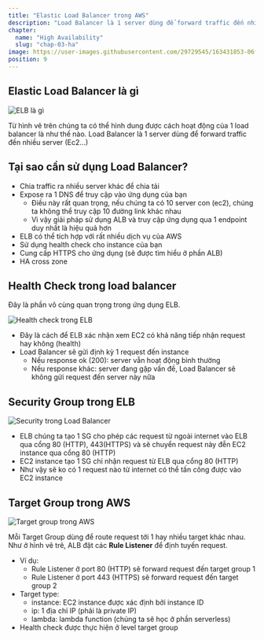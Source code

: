 ```yaml
---
title: "Elastic Load Balancer trong AWS"
description: "Load Balancer là 1 server dùng để forward traffic đến nhiêu server (Ec2...). Mỗi Target Group dùng để route request tới 1 hay nhiều target khác nhau. Như ở hình vẽ trê, ALB đặt các Rule Listener để định tuyến request."
chapter:
  name: "High Availability"
  slug: "chap-03-ha"
image: https://user-images.githubusercontent.com/29729545/163431853-06f073bd-b9f2-4e4b-be19-071900a0c84b.png
position: 9
---
```


## Elastic Load Balancer là gì

![ELB là gì](https://user-images.githubusercontent.com/29729545/163431853-06f073bd-b9f2-4e4b-be19-071900a0c84b.png)

Từ hình vẽ trên chúng ta có thể hình dung được cách hoạt động của 1 load balancer là như thế nào. Load Balancer là 1 server dùng để forward traffic đến nhiều server (Ec2...)

## Tại sao cần sử dụng Load Balancer?

- Chia traffic ra nhiều server khác để chia tải
- Expose ra 1 DNS để truy cập vào ứng dụng của bạn
  - Điều này rất quan trọng, nếu chúng ta có 10 server con (ec2), chúng ta không thể truy cập 10 đường link khác nhau
  - Vì vậy giải pháp sử dụng ALB và truy cập ứng dụng qua 1 endpoint duy nhất là hiệu quả hơn
- ELB có thể tích hợp với rất nhiều dịch vụ của AWS
- Sử dụng health check cho instance của bạn
- Cung cấp HTTPS cho ứng dụng (sẽ được tìm hiểu ở phần ALB)
- HA cross zone

## Health Check trong load balancer

Đây là phần vô cùng quan trọng trong ứng dụng ELB.

![Health check trong ELB](https://i.ytimg.com/vi/fMgA3rE0aPY/maxresdefault.jpg)

- Đây là cách để ELB xác nhận xem EC2 có khả năng tiếp nhận request hay không (health)
- Load Balancer sẽ gửi định kỳ 1 request đến instance
  - Nếu response ok (200): server vẫn hoạt động bình thường
  - Nếu response khác: server đang gặp vấn đề, Load Balancer sẽ không gửi request đến server này nữa

## Security Group trong ELB

![Security trong Load Balancer](https://images.viblo.asia/1f07c53f-368e-4fe2-b85b-6d881aef19de.png)

- ELB chúng ta tạo 1 SG cho phép các request từ ngoài internet vào ELB qua cổng 80 (HTTP), 443(HTTPS) và sẽ chuyển request này đễn EC2 instance qua cổng 80 (HTTP)
- EC2 instance tạo 1 SG chỉ nhận request từ ELB qua cổng 80 (HTTP)
- Như vậy sẽ ko có 1 request nào từ internet có thể tấn công được vào EC2 instance

## Target Group trong AWS

![Target group trong AWS](https://static.cuongquach.com/resources/images/2019/04/aws-alb-target-group.png)

Mỗi Target Group dùng để route request tới 1 hay nhiều target khác nhau. Như ở hình vẽ trê, ALB đặt các **Rule Listener** để định tuyến request.

- Ví dụ:
  - Rule Listener ở port 80 (HTTP) sẽ forward request đến target group 1
  - Rule Listener ở port 443 (HTTPS) sẽ forward request đến target group 2
- Target type:
  - instance: EC2 instance được xác định bởi instance ID
  - ip: 1 địa chỉ IP (phải là private IP)
  - lambda: lambda function (chúng ta sẽ học ở phần serverless)
- Health check được thực hiện ở level target group
